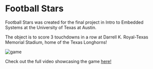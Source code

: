 # Football Stars

Football Stars was created for the final project in Intro to Embedded Systems at the University of Texas at Austin.

The object is to score 3 touchdowns in a row at Darrell K. Royal-Texas Memorial Stadium, home of the Texas Longhorns!

![game](https://user-images.githubusercontent.com/34904681/81995072-f574c300-960e-11ea-9e60-518a56506101.PNG)

Check out the full video showcasing the game [here!](https://www.youtube.com/embed/mc1Jbsa6Tg8)

